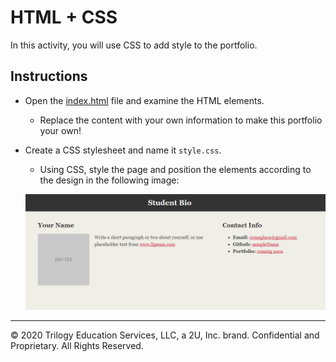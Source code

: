 # HTML + CSS

In this activity, you will use CSS to add style to the portfolio.

## Instructions

* Open the [index.html](Unsolved/index.html) file and examine the HTML elements.

  * Replace the content with your own information to make this portfolio your own!

* Create a CSS stylesheet and name it `style.css`.

  * Using CSS, style the page and position the elements according to the design in the following image:

  ![A portfolio with a dark gray header with the student's name, a photo, text on the left and contact info in an unordered list on the right](Images/100-html-css-mockup.png)

---
© 2020 Trilogy Education Services, LLC, a 2U, Inc. brand. Confidential and Proprietary. All Rights Reserved.